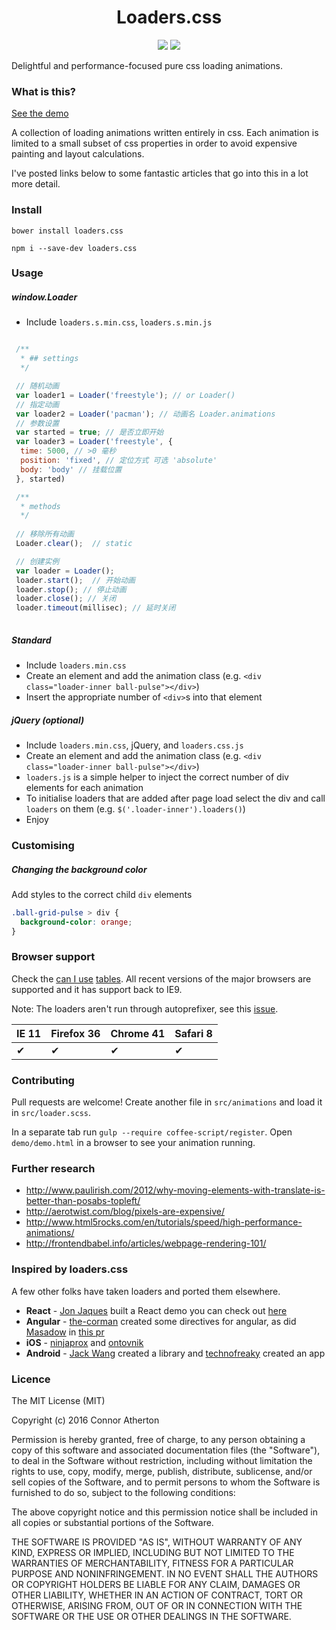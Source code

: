 <h1 align="center">Loaders.css</h1>

<p align="center">
  <img src="https://img.shields.io/npm/v/loaders.css.svg?style=flat-square">
  <img src="https://img.shields.io/bower/v/loaders.css.svg?style=flat-square">
</p>

Delightful and performance-focused pure css loading animations.

### What is this?

[See the demo](http://connoratherton.com/loaders)

A collection of loading animations written entirely in css.
Each animation is limited to a small subset of css properties in order
to avoid expensive painting and layout calculations.

I've posted links below to some fantastic articles that go into this
in a lot more detail.

### Install

```
bower install loaders.css
```

```
npm i --save-dev loaders.css
```

### Usage

##### window.Loader
- Include `loaders.s.min.css`, `loaders.s.min.js`
```js

 /**
  * ## settings
  */

 // 随机动画
 var loader1 = Loader('freestyle'); // or Loader()
 // 指定动画
 var loader2 = Loader('pacman'); // 动画名 Loader.animations
 // 参数设置
 var started = true; // 是否立即开始
 var loader3 = Loader('freestyle', {
  time: 5000, // >0 毫秒
  position: 'fixed', // 定位方式 可选 'absolute'
  body: 'body' // 挂载位置
 }, started)

 /**
  * methods
  */
 
 // 移除所有动画
 Loader.clear();  // static

 // 创建实例
 var loader = Loader();
 loader.start();  // 开始动画
 loader.stop(); // 停止动画
 loader.close(); // 关闭
 loader.timeout(millisec); // 延时关闭
 
```

##### Standard
- Include `loaders.min.css`
- Create an element and add the animation class (e.g. `<div class="loader-inner ball-pulse"></div>`)
- Insert the appropriate number of `<div>`s into that element

##### jQuery (optional)
- Include `loaders.min.css`, jQuery, and `loaders.css.js`
- Create an element and add the animation class (e.g. `<div class="loader-inner ball-pulse"></div>`)
- `loaders.js` is a simple helper to inject the correct number of div elements for each animation
- To initialise loaders that are added after page load select the div and call `loaders` on them (e.g. `$('.loader-inner').loaders()`)
- Enjoy

### Customising

##### Changing the background color

Add styles to the correct child `div` elements

``` css
.ball-grid-pulse > div {
  background-color: orange;
}
```

### Browser support

Check the [can I use](http://caniuse.com/#search=css-animation) [tables](http://caniuse.com/#search=css-transform).
All recent versions of the major browsers are supported and it has support back to IE9.

Note: The loaders aren't run through autoprefixer, see this [issue](https://github.com/ConnorAtherton/loaders.css/issues/18).

IE 11  | Firefox 36 | Chrome 41 | Safari 8
------ | ---------- | --------- | --------
✔ | ✔ | ✔ | ✔

### Contributing

Pull requests are welcome! Create another file in `src/animations`
and load it in `src/loader.scss`.

In a separate tab run `gulp --require coffee-script/register`. Open `demo/demo.html`
in a browser to see your animation running.

### Further research

- http://www.paulirish.com/2012/why-moving-elements-with-translate-is-better-than-posabs-topleft/
- http://aerotwist.com/blog/pixels-are-expensive/
- http://www.html5rocks.com/en/tutorials/speed/high-performance-animations/
- http://frontendbabel.info/articles/webpage-rendering-101/

### Inspired by loaders.css

A few other folks have taken loaders and ported them elsewhere.

- **React** - [Jon Jaques](https://github.com/jonjaques) built a React demo you can check out [here](https://github.com/jonjaques/react-loaders)
- **Angular** - [the-corman](https://github.com/the-cormoran/angular-loaders) created some directives for angular, as did [Masadow](https://github.com/Masadow) in [this pr](https://github.com/ConnorAtherton/loaders.css/pull/50)
- **iOS** - [ninjaprox](https://github.com/ninjaprox/NVActivityIndicatorView) and [ontovnik](https://github.com/gontovnik/DGActivityIndicatorView)
- **Android** - [Jack Wang](https://github.com/81813780/AVLoadingIndicatorView) created a library and [technofreaky](https://github.com/technofreaky/Loaders.CSS-Android-App) created an app

### Licence

The MIT License (MIT)

Copyright (c) 2016 Connor Atherton

Permission is hereby granted, free of charge, to any person obtaining a copy
of this software and associated documentation files (the "Software"), to deal
in the Software without restriction, including without limitation the rights
to use, copy, modify, merge, publish, distribute, sublicense, and/or sell
copies of the Software, and to permit persons to whom the Software is
furnished to do so, subject to the following conditions:

The above copyright notice and this permission notice shall be included in all
copies or substantial portions of the Software.

THE SOFTWARE IS PROVIDED "AS IS", WITHOUT WARRANTY OF ANY KIND, EXPRESS OR
IMPLIED, INCLUDING BUT NOT LIMITED TO THE WARRANTIES OF MERCHANTABILITY,
FITNESS FOR A PARTICULAR PURPOSE AND NONINFRINGEMENT. IN NO EVENT SHALL THE
AUTHORS OR COPYRIGHT HOLDERS BE LIABLE FOR ANY CLAIM, DAMAGES OR OTHER
LIABILITY, WHETHER IN AN ACTION OF CONTRACT, TORT OR OTHERWISE, ARISING FROM,
OUT OF OR IN CONNECTION WITH THE SOFTWARE OR THE USE OR OTHER DEALINGS IN THE
SOFTWARE.
